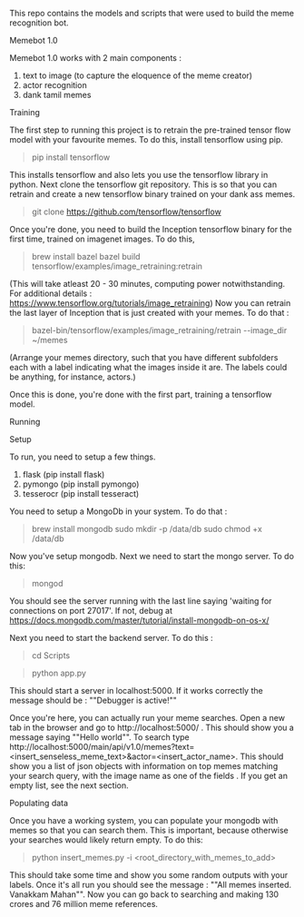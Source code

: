 This repo contains the models and scripts that were used to build the meme recognition bot.


Memebot 1.0

Memebot 1.0 works with 2 main components : 
1. text to image (to capture the eloquence of the meme creator)
2. actor recognition 
3. dank tamil memes

Training

The first step to running this project is to retrain the pre-trained tensor flow model with your favourite memes. To do this, install tensorflow using pip. 

>pip install tensorflow

This installs tensorflow and also lets you use the tensorflow library in python. 
Next clone the tensorflow git repository. This is so that you can retrain and create a new tensorflow binary trained on your dank ass memes. 

>git clone https://github.com/tensorflow/tensorflow

Once you're done, you need to build the Inception tensorflow binary for the first time, trained on imagenet images. To do this, 

>brew install bazel
>bazel build tensorflow/examples/image_retraining:retrain

(This will take atleast 20 - 30 minutes, computing power notwithstanding. For additional details : https://www.tensorflow.org/tutorials/image_retraining)
Now you can retrain the last layer of Inception that is just created with your memes. To do that : 

>bazel-bin/tensorflow/examples/image_retraining/retrain --image_dir ~/memes

(Arrange your memes directory, such that you have different subfolders each with a label indicating what the images inside it are. The labels could be anything, for instance, actors.)

Once this is done, you're done with the first part, training a tensorflow model. 

Running

Setup

To run, you need to setup a few things. 

1. flask (pip install flask)
2. pymongo (pip install pymongo)
3. tesserocr (pip install tesseract)

You need to setup a MongoDb in your system. To do that : 

>brew install mongodb
>sudo mkdir -p /data/db
>sudo chmod +x /data/db

Now you've setup mongodb. Next we need to start the mongo server. To do this:

>mongod

You should see the server running with the last line saying 'waiting for connections on port 27017'. If not, debug at https://docs.mongodb.com/master/tutorial/install-mongodb-on-os-x/

Next you need to start the backend server. To do this : 

>cd Scripts

>python app.py

This should start a server in localhost:5000. If it works correctly the message should be : ""Debugger is active!""

Once you're here, you can actually run your meme searches. Open a new tab in the browser and go to http://localhost:5000/ . This should show you a message saying ""Hello world"". To search type http://localhost:5000/main/api/v1.0/memes?text=<insert_senseless_meme_text>&actor=<insert_actor_name>. This should show you a list of json objects with information on top memes matching your search query, with the image name as one of the fields . If you get an empty list, see the next section. 

Populating data

Once you have a working system, you can populate your mongodb with memes so that you can search them. This is important, because otherwise your searches would likely return empty. To do this: 

>python insert_memes.py -i <root_directory_with_memes_to_add>

This should take some time and show you some random outputs with your labels. Once it's all run you should see the message : ""All memes inserted. Vanakkam Mahan"". 
Now you can go back to searching and making 130 crores and 76 million meme references.
